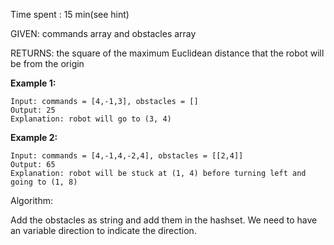 Time spent : 15 min(see hint)

GIVEN: commands array and obstacles array

RETURNS: the square of the maximum Euclidean distance that the robot will be from the origin



**Example 1:**

```
Input: commands = [4,-1,3], obstacles = []
Output: 25
Explanation: robot will go to (3, 4)
```

**Example 2:**

```
Input: commands = [4,-1,4,-2,4], obstacles = [[2,4]]
Output: 65
Explanation: robot will be stuck at (1, 4) before turning left and going to (1, 8)
```

 

Algorithm:

Add the obstacles as string and add them in the hashset. We need to have an variable direction to indicate the direction.